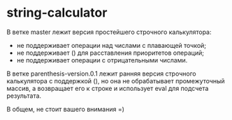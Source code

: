 # string-calculator
В ветке master лежит версия простейшего строчного калькулятора:
- не поддерживает операции над числами с плавающей точкой;
- не поддерживает () для расставления приоритетов операций;
- не поддерживает операции с отрицательными числами.

В ветке parenthesis-version.0.1 лежит ранняя версия строчного калькулятора
с поддержкой (), но она не обрабатывает промежуточный массив,
а возвращает его к строке и использует eval для подсчета результата.

В общем, не стоит вашего внимания =)